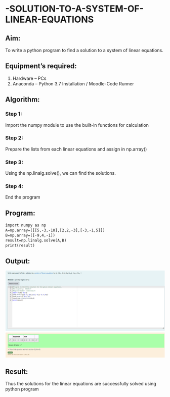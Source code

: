 # -SOLUTION-TO-A-SYSTEM-OF-LINEAR-EQUATIONS
## Aim:
To write a python program to find a solution to a system of linear equations.
## Equipment’s required:
1. 	Hardware – PCs
2. 	Anaconda – Python 3.7 Installation / Moodle-Code Runner
## Algorithm:
### Step 1: 
Import the numpy module to use the built-in functions for calculation
### Step 2: 
Prepare the lists from each linear equations and assign in np.array()
### Step 3: 
Using the np.linalg.solve(), we can find the solutions.
### Step 4: 
End the program
## Program:
    import numpy as np
    A=np.array=([[5,-3,-10],[2,2,-3],[-3,-1,5]])
    B=np.array=([-9,4,-1])
    result=np.linalg.solve(A,B)
    print(result)
## Output:
![image 1](<Screenshot 2024-11-16 162933.png>)
## Result: 
Thus the solutions for the linear equations are successfully solved using python program


